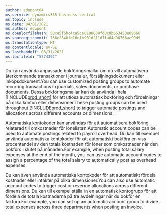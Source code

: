 ```yaml
---
author: edupont04
ms.service: dynamics365-business-central
ms.topic: include
ms.date: 04/01/2021
ms.author: edupont
ms.openlocfilehash: 50ce5f5bc4ca5ce0198030fd0c0b663453e09666
ms.sourcegitcommit: 766e2840fd16efb901d211d7fa64d96766ac99d9
ms.translationtype: HT
ms.contentlocale: sv-SE
ms.lasthandoff: 03/31/2021
ms.locfileid: "5774392"
---
```

<span data-ttu-id="721c9-101">Du kan använda anpassade bokföringsmallar om du vill automatisera återkommande transaktioner i journaler, försäljningsdokument eller inköpsdokument.</span><span class="sxs-lookup"><span data-stu-id="721c9-101">You can use customized posting groups to automate recurring transactions in journals, sales documents, or purchase documents.</span></span> <span data-ttu-id="721c9-102">Dessa bokföringsmallar kan du använda i hela [!INCLUDE[prod_short](../../../includes/prod_short.md)] för att utlösa automatisk bokföring och fördelningar på olika konton eller dimensioner.</span><span class="sxs-lookup"><span data-stu-id="721c9-102">These posting groups can be used throughout [!INCLUDE[prod_short](../../../includes/prod_short.md)] to trigger automatic postings and allocations across different accounts or dimensions.</span></span>  

<span data-ttu-id="721c9-103">Automatiska kontokoder kan användas för att automatisera bokföring relaterad till omkostnader för lönelistan.</span><span class="sxs-lookup"><span data-stu-id="721c9-103">Automatic account codes can be used to automate postings related to payroll overhead.</span></span> <span data-ttu-id="721c9-104">Du kan till exempel använda automatiska kontokoder för att automatiskt bokföra en viss procentandel av den totala kostnaden för löner som omkostnader när den bokförs i slutet på månaden.</span><span class="sxs-lookup"><span data-stu-id="721c9-104">For example, when posting total salary expenses at the end of the month, you can use automatic account codes to assign a percentage of the total salary to automatically post as overhead expenses.</span></span>  

<span data-ttu-id="721c9-105">Du kan även använda automatiska kontokoder för att automatiskt fördela kostnader eller intäkter på olika dimensioner.</span><span class="sxs-lookup"><span data-stu-id="721c9-105">You can also use automatic account codes to trigger cost or revenue allocations across different dimensions.</span></span> <span data-ttu-id="721c9-106">Du kan till exempel ställa in en automatisk kontogrupp för att fördela de totala kostnaderna på tre avdelningar när du bokför en faktura.</span><span class="sxs-lookup"><span data-stu-id="721c9-106">For example, you can set up an automatic account group to divide total expenses across three departments when posting an invoice.</span></span>  
